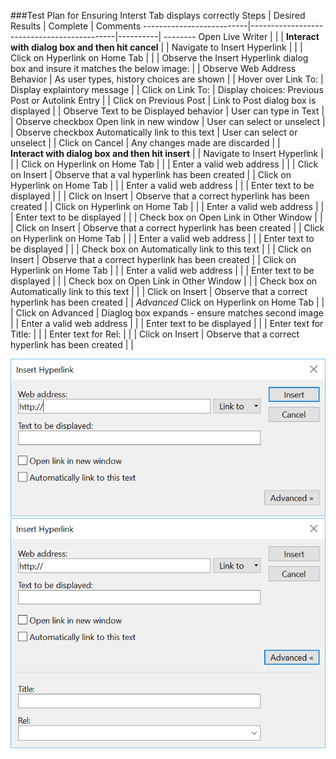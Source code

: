 ###Test Plan for Ensuring Interst Tab displays correctly
Steps                  | Desired Results                | Complete | Comments
--------------------------|--------------------------------------------|----------| --------
Open Live Writer  |   |  |
**Interact with dialog box and then hit cancel** |  | 
Navigate to Insert Hyperlink |  |  | 
Click on Hyperlink on Home Tab | | |
Observe the Insert Hyperlink dialog box and insure it matches the below image:  | |
Observe Web Address Behavior | As user types, history choices are shown | | 
Hover over Link To: | Display explaintory message | | 
Click on Link To: | Display choices: Previous Post or Autolink Entry  |  |
Click on Previous Post | Link to Post dialog box is displayed | | 
Observe Text to be Displayed behavior | User can type in Text | |
Observe checkbox Open link in new window | User can select or unselect | | 
Observe checkbox Automatically link to this text | User can select or unselect | | 
Click on Cancel | Any changes made are discarded | |  
**Interact with dialog box and then hit insert** | |
Navigate to Insert Hyperlink |  |  | 
Click on Hyperlink on Home Tab | | |
Enter a valid web address | | |
Click on Insert | Observe that a val hyperlink has been created | | 
Click on Hyperlink on Home Tab | | |
Enter a valid web address | | |
Enter text to be displayed | | | 
Click on Insert | Observe that a correct hyperlink has been created | | 
Click on Hyperlink on Home Tab | | |
Enter a valid web address | | |
Enter text to be displayed | | | 
Check box on Open Link in Other Window | | |
Click on Insert | Observe that a correct hyperlink has been created | | 
Click on Hyperlink on Home Tab | | |
Enter a valid web address | | |
Enter text to be displayed | | | 
Check box on Automatically link to this text | | |
Click on Insert | Observe that a correct hyperlink has been created | | 
Click on Hyperlink on Home Tab | | |
Enter a valid web address | | |
Enter text to be displayed | | | 
Check box on Open Link in Other Window | | |
Check box on Automatically link to this text | | |
Click on Insert | Observe that a correct hyperlink has been created | | 
*Advanced*
Click on Hyperlink on Home Tab | | |
Click on Advanced | Diaglog box expands - ensure matches second image  | |
Enter a valid web address | | |
Enter text to be displayed | | | 
Enter text for Title: | | | 
Enter text for Rel:  | | | 
Click on Insert | Observe that a correct hyperlink has been created | |

![Insert Hyperlink Dialog Box](images/insertHyperlinkDialogBox.png)
![Insert Hyperlink Dialog Box Advanced ](images/insertHyperlinkDialogBoxAdvanced.png)
